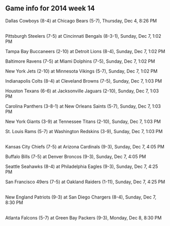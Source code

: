 ## Game info for 2014 week 14
Dallas Cowboys (8-4) at Chicago Bears (5-7), Thursday, Dec 4, 8:26 PM

<br/>Pittsburgh Steelers (7-5) at Cincinnati Bengals (8-3-1), Sunday, Dec 7, 1:02 PM

Tampa Bay Buccaneers (2-10) at Detroit Lions (8-4), Sunday, Dec 7, 1:02 PM

Baltimore Ravens (7-5) at Miami Dolphins (7-5), Sunday, Dec 7, 1:02 PM

New York Jets (2-10) at Minnesota Vikings (5-7), Sunday, Dec 7, 1:02 PM

Indianapolis Colts (8-4) at Cleveland Browns (7-5), Sunday, Dec 7, 1:03 PM

Houston Texans (6-6) at Jacksonville Jaguars (2-10), Sunday, Dec 7, 1:03 PM

Carolina Panthers (3-8-1) at New Orleans Saints (5-7), Sunday, Dec 7, 1:03 PM

New York Giants (3-9) at Tennessee Titans (2-10), Sunday, Dec 7, 1:03 PM

St. Louis Rams (5-7) at Washington Redskins (3-9), Sunday, Dec 7, 1:03 PM

<br/>Kansas City Chiefs (7-5) at Arizona Cardinals (9-3), Sunday, Dec 7, 4:05 PM

Buffalo Bills (7-5) at Denver Broncos (9-3), Sunday, Dec 7, 4:05 PM

Seattle Seahawks (8-4) at Philadelphia Eagles (9-3), Sunday, Dec 7, 4:25 PM

San Francisco 49ers (7-5) at Oakland Raiders (1-11), Sunday, Dec 7, 4:25 PM

<br/>New England Patriots (9-3) at San Diego Chargers (8-4), Sunday, Dec 7, 8:30 PM

<br/>Atlanta Falcons (5-7) at Green Bay Packers (9-3), Monday, Dec 8, 8:30 PM

